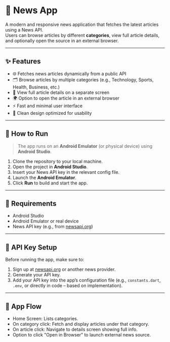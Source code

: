 # 📰 News App

A modern and responsive news application that fetches the latest articles using a News API.  
Users can browse articles by different **categories**, view full article details, and optionally open the source in an external browser.

---

## ✨ Features

- 🌐 Fetches news articles dynamically from a public API
- 🗂️ Browse articles by multiple categories (e.g., Technology, Sports, Health, Business, etc.)
- 📄 View full article details on a separate screen
- 🌍 Option to open the article in an external browser
- ⚡ Fast and minimal user interface
- 🎨 Clean design optimized for usability

---

## 🚀 How to Run

> The app runs on an **Android Emulator** (or physical device) using **Android Studio**.

1. Clone the repository to your local machine.
2. Open the project in **Android Studio**.
3. Insert your News API key in the relevant config file.
4. Launch the **Android Emulator**.
5. Click **Run** to build and start the app.

---

## 🔧 Requirements

- Android Studio
- Android Emulator or real device
- News API key (e.g., from [newsapi.org](https://newsapi.org))

---

## 🔑 API Key Setup

Before running the app, make sure to:

1. Sign up at [newsapi.org](https://newsapi.org) or another news provider.
2. Generate your API key.
3. Add your API key into the app’s configuration file (e.g., `constants.dart`, `.env`, or directly in code – based on implementation).

---

## 📁 App Flow

- Home Screen: Lists categories.
- On category click: Fetch and display articles under that category.
- On article click: Navigate to details screen showing full info.
- Option to click "Open in Browser" to launch external news source.
